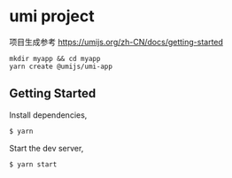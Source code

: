# umi project
项目生成参考
https://umijs.org/zh-CN/docs/getting-started
```
mkdir myapp && cd myapp
yarn create @umijs/umi-app
```

## Getting Started

Install dependencies,

```bash
$ yarn
```

Start the dev server,

```bash
$ yarn start
```
